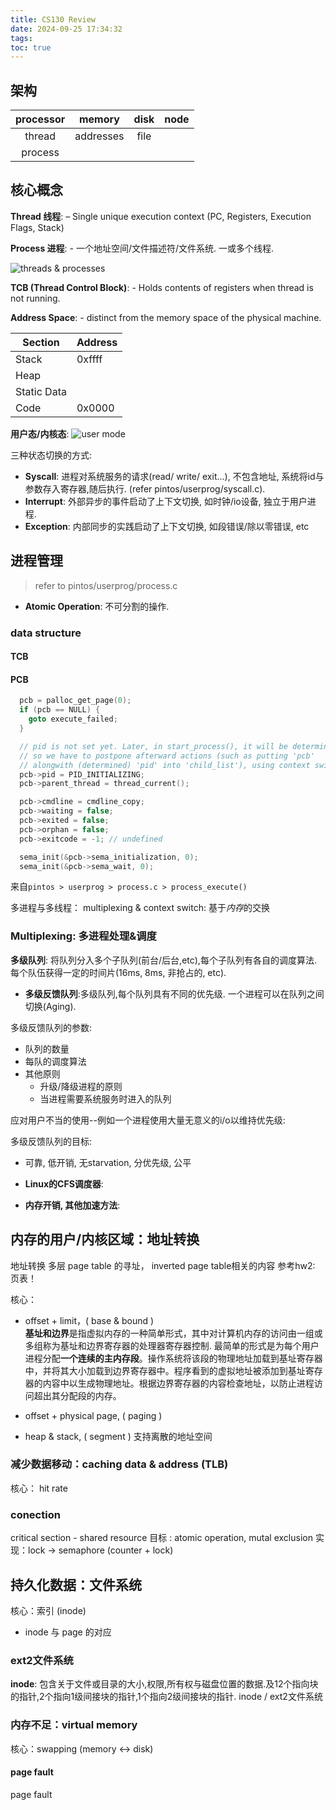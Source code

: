 ```yaml
---
title: CS130 Review
date: 2024-09-25 17:34:32
tags:
toc: true
---
```


## 架构
| processor | memory | disk | node |
|:-:|:-:|:-:|:-:|
| thread | addresses | file |
| process    | 

## 核心概念
**Thread 线程**:
    – Single unique execution context (PC, Registers, Execution Flags, Stack) 

**Process 进程**:
    - 一个地址空间/文件描述符/文件系统. 一或多个线程.

![threads & processes](threads_processes.png)

**TCB (Thread Control Block)**:
    - Holds contents of registers when thread is not running.

**Address Space**:
    - distinct from the memory space of the physical machine.



|Section |Address |  
|-|-|
|Stack| 0xffff |
|Heap| |
|Static Data| |
|Code| 0x0000|

**用户态/内核态**:
![user mode](user-kernel-mode.png)

三种状态切换的方式:
- **Syscall**: 进程对系统服务的请求(read/ write/ exit...), 不包含地址, 系统将id与参数存入寄存器,随后执行. (refer pintos/userprog/syscall.c).
- **Interrupt**: 外部异步的事件启动了上下文切换, 如时钟/io设备, 独立于用户进程.
- **Exception**: 内部同步的实践启动了上下文切换, 如段错误/除以零错误, etc

## 进程管理 
> refer to pintos/userprog/process.c
- **Atomic Operation**: 不可分割的操作. 

### data structure
#### TCB
#### PCB
```c
  pcb = palloc_get_page(0);
  if (pcb == NULL) {
    goto execute_failed;
  }

  // pid is not set yet. Later, in start_process(), it will be determined.
  // so we have to postpone afterward actions (such as putting 'pcb'
  // alongwith (determined) 'pid' into 'child_list'), using context switching.
  pcb->pid = PID_INITIALIZING;
  pcb->parent_thread = thread_current();

  pcb->cmdline = cmdline_copy;
  pcb->waiting = false;
  pcb->exited = false;
  pcb->orphan = false;
  pcb->exitcode = -1; // undefined

  sema_init(&pcb->sema_initialization, 0);
  sema_init(&pcb->sema_wait, 0);
```
来自`pintos > userprog > process.c > process_execute()`

多进程与多线程： multiplexing & context switch: 基于*内存*的交换

<!-- 抽象->具象 signal->syscall: 
- voluntarily yield
- interrupt  -->

### Multiplexing: 多进程处理&调度

**多级队列**: 将队列分入多个子队列(前台/后台,etc),每个子队列有各自的调度算法. 每个队伍获得一定的时间片(16ms, 8ms, 非抢占的, etc).
- **多级反馈队列**:多级队列,每个队列具有不同的优先级. 一个进程可以在队列之间切换(Aging).

多级反馈队列的参数: 
- 队列的数量
- 每队的调度算法
- 其他原则
    - 升级/降级进程的原则
    - 当进程需要系统服务时进入的队列

应对用户不当的使用--例如一个进程使用大量无意义的i/o以维持优先级:   

多级反馈队列的目标:
- 可靠, 低开销, 无starvation, 分优先级, 公平

- **Linux的CFS调度器**: 

- **内存开销, 其他加速方法**:

## 内存的用户/内核区域：地址转换


地址转换
多层 page table 的寻址， inverted page table相关的内容
参考hw2: 页表！


核心：
- offset + limit，( base & bound )  
**基址和边界**是指虚拟内存的一种简单形式，其中对计算机内存的访问由一组或多组称为基址和边界寄存器的处理器寄存器控制. 最简单的形式是为每个用户进程分配**一个连续的主内存段**。操作系统将该段的物理地址加载到基址寄存器中，并将其大小加载到边界寄存器中。程序看到的虚拟地址被添加到基址寄存器的内容中以生成物理地址。根据边界寄存器的内容检查地址，以防止进程访问超出其分配段的内存。

- offset + physical page, ( paging )
- heap & stack, ( segment )
支持离散的地址空间

 
### 减少数据移动：caching data & address (TLB)
核心： hit rate


### conection

critical section - shared resource
目标 : atomic operation, mutal exclusion
实现：lock -> semaphore (counter + lock)


## 持久化数据：文件系统
核心：索引 (inode)
- inode 与 page 的对应

### ext2文件系统
**inode**: 包含关于文件或目录的大小,权限,所有权与磁盘位置的数据.及12个指向块的指针,2个指向1级间接块的指针,1个指向2级间接块的指针.
inode / ext2文件系统

### 内存不足：virtual memory
核心：swapping (memory <-> disk)
#### page fault
page fault 


